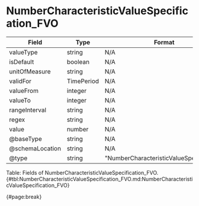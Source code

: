 <!--
    ATTENTION: This file was generated via gradle!
               Do NOT manually edit this file! Any such changes will be overwritten!
-->

# NumberCharacteristicValueSpecification_FVO

| Field | Type | Format | Required |
| ------- | ------- | ------- | --- |
| valueType | string | N/A | No |
| isDefault | boolean | N/A | No |
| unitOfMeasure | string | N/A | No |
| validFor | TimePeriod | N/A | No |
| valueFrom | integer | N/A | No |
| valueTo | integer | N/A | No |
| rangeInterval | string | N/A | No |
| regex | string | N/A | No |
| value | number | N/A | No |
| @baseType | string | N/A | No |
| @schemaLocation | string | N/A | No |
| @type | string | "NumberCharacteristicValueSpecification" | Yes |

Table: Fields of NumberCharacteristicValueSpecification_FVO. {#tbl:NumberCharacteristicValueSpecification_FVO.md:NumberCharacteristicValueSpecification_FVO}

{#page:break}

